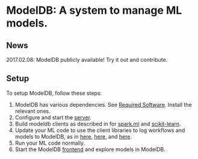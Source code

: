 # ModelDB: A system to manage ML models.

## News
2017.02.08: ModelDB publicly available! Try it out and contribute.

## Setup

To setup ModelDB, follow these steps:

1. ModelDB has various dependencies. See [Required Software](docs/required_software.md). Install the relevant ones.
2. Configure and start the [server](server).
3. Build modeldb clients as described in for [spark.ml](client/scala/libs/spark.ml) and [scikit-learn](client/python).
4. Update your ML code to use the client libraries to log workflows and models to ModelDB, as in [here](client/scala/libs/spark.ml/src/main/scala-2.11/edu/mit/csail/db/ml/modeldb/sample), [here](client/scala/libs/spark.ml/src/main/scala-2.11/edu/mit/csail/db/ml/modeldb/evaluation), and [here](client/python/samples).
5. Run your ML code normally.
6. Start the ModelDB [frontend](frontend) and explore models in ModelDB.
